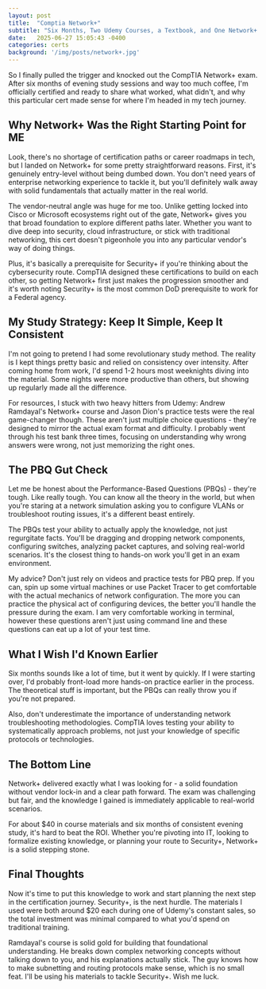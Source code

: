 ```yaml
---
layout: post
title:  "Comptia Network+"
subtitle: "Six Months, Two Udemy Courses, a Textbook, and One Network+ Certification Later"
date:   2025-06-27 15:05:43 -0400
categories: certs
background: '/img/posts/network+.jpg'
---
```


<p>So I finally pulled the trigger and knocked out the CompTIA Network+ exam. After six months of evening study sessions and way too much coffee, I'm officially certified and ready to share what worked, what didn't, and why this particular cert made sense for where I'm headed in my tech journey.</p>

<h2 class="section-heading">Why Network+ Was the Right Starting Point for ME</h2>

<p>Look, there's no shortage of certification paths or career roadmaps in tech, but I landed on Network+ for some pretty straightforward reasons. First, it's genuinely entry-level without being dumbed down. You don't need years of enterprise networking experience to tackle it, but you'll definitely walk away with solid fundamentals that actually matter in the real world.</p>

<p>The vendor-neutral angle was huge for me too. Unlike getting locked into Cisco or Microsoft ecosystems right out of the gate, Network+ gives you that broad foundation to explore different paths later. Whether you want to dive deep into security, cloud infrastructure, or stick with traditional networking, this cert doesn't pigeonhole you into any particular vendor's way of doing things.</p>

<p>Plus, it's basically a prerequisite for Security+ if you're thinking about the cybersecurity route. CompTIA designed these certifications to build on each other, so getting Network+ first just makes the progression smoother and it's worth noting Security+ is the most common DoD prerequisite to work for a Federal agency.</p>

<h2 class="section-heading">My Study Strategy: Keep It Simple, Keep It Consistent</h2>

<p>I'm not going to pretend I had some revolutionary study method. The reality is I kept things pretty basic and relied on consistency over intensity. After coming home from work, I'd spend 1-2 hours most weeknights diving into the material. Some nights were more productive than others, but showing up regularly made all the difference.</p>

<p>For resources, I stuck with two heavy hitters from Udemy: Andrew Ramdayal's Network+ course and Jason Dion's practice tests were the real game-changer though. These aren't just multiple choice questions - they're designed to mirror the actual exam format and difficulty. I probably went through his test bank three times, focusing on understanding why wrong answers were wrong, not just memorizing the right ones.</p>

<h2 class="section-heading">The PBQ Gut Check</h2>

<p>Let me be honest about the Performance-Based Questions (PBQs) - they're tough. Like really tough. You can know all the theory in the world, but when you're staring at a network simulation asking you to configure VLANs or troubleshoot routing issues, it's a different beast entirely.</p>

<p>The PBQs test your ability to actually apply the knowledge, not just regurgitate facts. You'll be dragging and dropping network components, configuring switches, analyzing packet captures, and solving real-world scenarios. It's the closest thing to hands-on work you'll get in an exam environment.</p>

<p>My advice? Don't just rely on videos and practice tests for PBQ prep. If you can, spin up some virtual machines or use Packet Tracer to get comfortable with the actual mechanics of network configuration. The more you can practice the physical act of configuring devices, the better you'll handle the pressure during the exam. I am very comfortable working in terminal, however these questions aren't just using command line and these questions can eat up a lot of your test time.

<h2 class="section-heading">What I Wish I'd Known Earlier</h2>

<p>Six months sounds like a lot of time, but it went by quickly. If I were starting over, I'd probably front-load more hands-on practice earlier in the process. The theoretical stuff is important, but the PBQs can really throw you if you're not prepared.</p>

<p>Also, don't underestimate the importance of understanding network troubleshooting methodologies. CompTIA loves testing your ability to systematically approach problems, not just your knowledge of specific protocols or technologies.</p>

<h2 class="section-heading">The Bottom Line</h2>

<p>Network+ delivered exactly what I was looking for - a solid foundation without vendor lock-in and a clear path forward. The exam was challenging but fair, and the knowledge I gained is immediately applicable to real-world scenarios.</p>

<p>For about $40 in course materials and six months of consistent evening study, it's hard to beat the ROI. Whether you're pivoting into IT, looking to formalize existing knowledge, or planning your route to Security+, Network+ is a solid stepping stone.</p>

<h2 class="section-heading">Final Thoughts</h2>

<p>Now it's time to put this knowledge to work and start planning the next step in the certification journey. Security+, is the next hurdle. The materials I used were both around $20 each during one of Udemy's constant sales, so the total investment was minimal compared to what you'd spend on traditional training.</p>

<p>Ramdayal's course is solid gold for building that foundational understanding. He breaks down complex networking concepts without talking down to you, and his explanations actually stick. The guy knows how to make subnetting and routing protocols make sense, which is no small feat. I'll be using his materials to tackle Security+. Wish me luck. </p>
